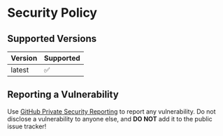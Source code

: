 # Security Policy

## Supported Versions

| Version | Supported          |
| ------- | ------------------ |
| latest  | :white_check_mark: |

## Reporting a Vulnerability

Use [GitHub Private Security Reporting](https://github.com/Erb3/Sveio/security/advisories/new) to report any vulnerability.
Do not disclose a vulnerability to anyone else, and **DO NOT** add it to the public issue tracker!
